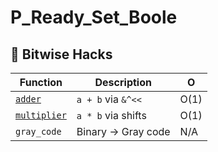 # P_Ready_Set_Boole


## 🔢 Bitwise Hacks
| Function      | Description               | O   |
|--------------|--------------------------|-----|
|[`adder`](https://github.com/OnnaMcadva/P_Ready_Set_Boole/blob/main/ex00.cpp)| `a + b` via `&^<<`       | O(1)|
|[`multiplier`](https://github.com/OnnaMcadva/P_Ready_Set_Boole/blob/main/ex01.cpp)| `a * b` via shifts       | O(1)|
| `gray_code`  | Binary → Gray code       | N/A |




